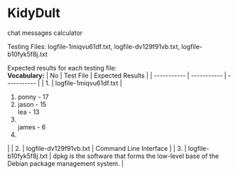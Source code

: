 # KidyDult
chat messages calculator

Testing Files: logfile-1miqvu61df.txt, logfile-dv129f91vb.txt, logfile-b10fyk5f8j.txt

Expected results for each testing file:<br>
**Vocabulary:**
| No | Test File | Expected Results |
| ----------- | ----------- | ----------- |
| 1. | logfile-1miqvu61df.txt | <ol><li>ponny - 17</li><li>jason - 15</li>lea - 13<li></li>james - 6<li></li></ol>   |
| 2. | logfile-dv129f91vb.txt | Command Line Interface |
| 3. | logfile-b10fyk5f8j.txt | dpkg is the software that forms the low-level base of the Debian package management system. |

